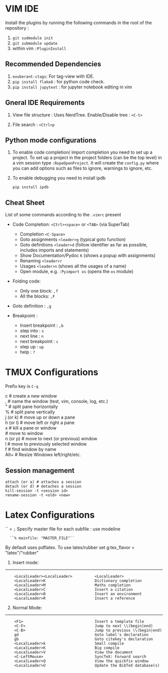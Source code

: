 VIM IDE
===============

Install the plugins by running the following commands in the root of the
repository : 

1. ``git sudmodule init``
2. ``git submodule update`` 
3. within vim ``:PluginInstall``

Recommended Dependencies
------------------------

1. ``exuberant-ctags``: For tag-view with IDE.
2. ``pip install flake8`` : for python code check.
3. ``pip install jupytext`` : for jupyter notebook editing in vim

Gneral IDE Requirements
------------------------

1. View file structure :
   Uses NerdTree. Enable/Disable tree : ``<C-t>``

2. File search : ``<Ctrl>p``



Python mode configurations
--------------------------

1. To enable code completion/ import completion you need to set up a project.
To set up a project in the project folders (can be the top level) in a vim
session type ``:RopeOpenProject``. It will create the ``config.py`` where you
can add options such as files to ignore, warnings to ignore, etc.

2. To enable debugging you need to install ipdb

    ``pip install ipdb``


Cheat Sheet
------------

List of some commands according to the ``.vimrc`` present

* Code Completion: ``<Ctrl><space>`` or ``<TAB>`` (via SuperTab)

    * Completion ``<C-Space>``
    * Goto assignments ``<leader>g`` (typical goto function)
    * Goto definitions ``<leader>d`` (follow identifier as far as possible,
    includes imports and statements)
    * Show Documentation/Pydoc ``K`` (shows a popup with assignments)
    * Renaming ``<leader>r``
    * Usages ``<leader>n`` (shows all the usages of a name)
    * Open module, e.g. ``:Pyimport os`` (opens the ``os`` module)

* Folding code:

    * Only one block: ``,f``
    * All the blocks: ``,F``

* Goto definition : ``,g``

* Breakpoint :

    * Insert breakpoint : ``,b``
    * step into : ``s``
    * next line : ``n``
    * next breakpoint : ``c``
    * step up : ``up``
    * help : ``?``




TMUX Configurations
===================
Prefix key is ``C-q``  
    
   <prefix>c             # create a new window  
   <prefix>,             # name the window (test, vim, console, log, etc.)  
   <prefix>"             # split pane horizontally  
   <prefix>%             # split pane vertically  
   <prefix>j (or k)      # move up or down a pane  
   <prefix>h (or l)      # move left or right a pane  
   <prefix>x             # kill a pane or window  
   <prefix><number>      # move to window <number>  
   <prefix>n (or p)      # move to next (or previous) window  
   <prefix>l             # move to previously selected window  
   <prefix>f             # find window by name  
   <prefix>Alt+<left>    # Resize Windows left/right/etc. 

Session management
-------------------
    attach (or a) # attaches a session
    detach (or d) # detaches a session
    kill-session -t <session id>
    rename-session -t <old> <new>

Latex Configurations
====================
``<LocalLeader> = `;`
Specify master file for each subfile : use modeline

      ``% mainfile: "MASTER_FILE"``

By default uses pdflatex. To use latex/rubber set g:tex_flavor =
"latex"/"rubber"

1. Insert mode:
---------------

        <LocalLeader><LocalLeader>          <LocalLeader>
        <LocalLeader>K                      Dictionary completion
        <LocalLeader>M                      Maths completion 
        <LocalLeader>C                      Insert a citation
        <LocalLeader>B                      Insert an environment
        <LocalLeader>R                      Insert a reference

2. Normal Mode: 
---------------
        <F1>                                Insert a template file
        <C-F>                               Jump to next \\(begin|end)
        <C-B>                               Jump to previous \\(begin|end)
        gd                                  Goto label's declaration
        gb                                  Goto citekey's declaration
        <LocalLeader>k                      Small compile
        <LocalLeader>K                      Big compile
        <LocalLeader>V                      View the document
        <C-LeftMouse>                       SyncTeX: Forward search
        <LocalLeader>Q                      View the quickfix window
        <LocalLeader>U                      Update the BibTeX database(s)

